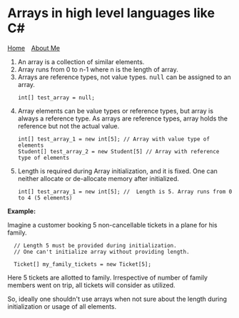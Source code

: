 # Arrays in high level languages like C#

[Home](index.md)&emsp;[About Me](about-me.md)

1) An array is a collection of similar elements.
2) Array runs from 0 to n-1 where n is the length of array.
3) Arrays are reference types, not value types. <kbd>null</kbd> can be assigned to an array.   
   ```
   int[] test_array = null;
   ```
4) Array elements can be value types or reference types, but array is always a reference type. As arrays are reference types, array holds the reference but not the actual value. 
   ```
   int[] test_array_1 = new int[5]; // Array with value type of elements
   Student[] test_array_2 = new Student[5] // Array with reference type of elements
   ```  
5) Length is required during Array initialization, and it is fixed. One can neither allocate or de-allocate memory after initialized.
   ```
   int[] test_array_1 = new int[5]; //  Length is 5. Array runs from 0 to 4 (5 elements)
   ```   
**Example:**

Imagine a customer booking 5 non-cancellable tickets in a plane for his family.
```
  // Length 5 must be provided during initialization. 
  // One can't initialize array without providing length.
  
  Ticket[] my_family_tickets = new Ticket[5]; 
```
Here 5 tickets are allotted to family. Irrespective of number of family members went on trip, all tickets will consider as utilized.

So, ideally one shouldn't use arrays when not sure about the length during initialization or usage of all elements.

